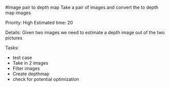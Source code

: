 #Image pair to depth map
Take a pair of images and convert the to depth map images

Priority: High
Estimated time: 20

Details:
Given two images we need to estimate a depth image out of the two pictures

Tasks:
- test case
- Take in 2 images
- Filter images
- Create depthmap
- check for potential optimization

